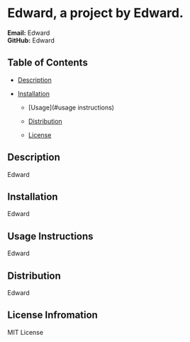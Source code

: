 
  # Edward, a project by Edward.

  **Email:** Edward  
  **GitHub:** Edward

  ## Table of Contents  
  * [Description](#description)  
  
  * [Installation](#installation)  
    
  
     * [Usage](#usage instructions)
        
  
     * [Distribution](#distribution)
        
  
     * [License](#license)
        
  

  ## Description
  Edward  

  
  ## Installation 
  Edward
      

  
  ## Usage Instructions  
  Edward
      

  
  ## Distribution  
  Edward
      

  
  ## License Infromation  
  MIT License
      

    
  
